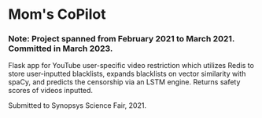 <h1>Mom's CoPilot</h1>
<h3>Note: Project spanned from February 2021 to March 2021. Committed in March 2023.</h3>
<p> Flask app for YouTube user-specific video restriction which utilizes Redis to store user-inputted blacklists, expands blacklists on vector similarity with spaCy, and predicts the censorship via an LSTM engine. Returns safety scores of videos inputted. </p>
<p> Submitted to Synopsys Science Fair, 2021. </p>
